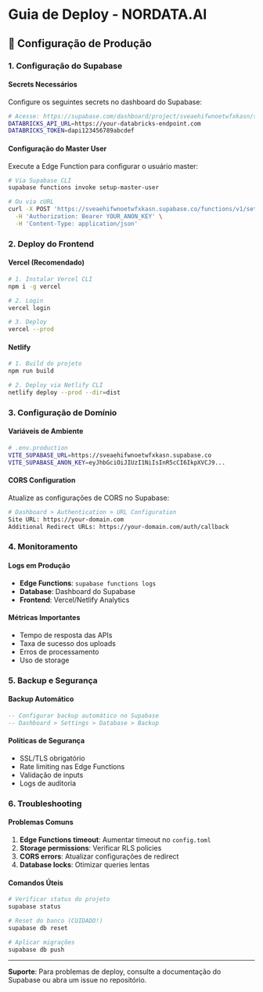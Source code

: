 
# Guia de Deploy - NORDATA.AI

## 🚀 Configuração de Produção

### 1. Configuração do Supabase

#### Secrets Necessários
Configure os seguintes secrets no dashboard do Supabase:

```bash
# Acesse: https://supabase.com/dashboard/project/sveaehifwnoetwfxkasn/settings/functions
DATABRICKS_API_URL=https://your-databricks-endpoint.com
DATABRICKS_TOKEN=dapi123456789abcdef
```

#### Configuração do Master User
Execute a Edge Function para configurar o usuário master:

```bash
# Via Supabase CLI
supabase functions invoke setup-master-user

# Ou via cURL
curl -X POST 'https://sveaehifwnoetwfxkasn.supabase.co/functions/v1/setup-master-user' \
  -H 'Authorization: Bearer YOUR_ANON_KEY' \
  -H 'Content-Type: application/json'
```

### 2. Deploy do Frontend

#### Vercel (Recomendado)
```bash
# 1. Instalar Vercel CLI
npm i -g vercel

# 2. Login
vercel login

# 3. Deploy
vercel --prod
```

#### Netlify
```bash
# 1. Build do projeto
npm run build

# 2. Deploy via Netlify CLI
netlify deploy --prod --dir=dist
```

### 3. Configuração de Domínio

#### Variáveis de Ambiente
```bash
# .env.production
VITE_SUPABASE_URL=https://sveaehifwnoetwfxkasn.supabase.co
VITE_SUPABASE_ANON_KEY=eyJhbGciOiJIUzI1NiIsInR5cCI6IkpXVCJ9...
```

#### CORS Configuration
Atualize as configurações de CORS no Supabase:
```bash
# Dashboard > Authentication > URL Configuration
Site URL: https://your-domain.com
Additional Redirect URLs: https://your-domain.com/auth/callback
```

### 4. Monitoramento

#### Logs em Produção
- **Edge Functions**: `supabase functions logs`
- **Database**: Dashboard do Supabase
- **Frontend**: Vercel/Netlify Analytics

#### Métricas Importantes
- Tempo de resposta das APIs
- Taxa de sucesso dos uploads
- Erros de processamento
- Uso de storage

### 5. Backup e Segurança

#### Backup Automático
```sql
-- Configurar backup automático no Supabase
-- Dashboard > Settings > Database > Backup
```

#### Políticas de Segurança
- SSL/TLS obrigatório
- Rate limiting nas Edge Functions
- Validação de inputs
- Logs de auditoria

### 6. Troubleshooting

#### Problemas Comuns
1. **Edge Functions timeout**: Aumentar timeout no `config.toml`
2. **Storage permissions**: Verificar RLS policies
3. **CORS errors**: Atualizar configurações de redirect
4. **Database locks**: Otimizar queries lentas

#### Comandos Úteis
```bash
# Verificar status do projeto
supabase status

# Reset do banco (CUIDADO!)
supabase db reset

# Aplicar migrações
supabase db push
```

---

**Suporte**: Para problemas de deploy, consulte a documentação do Supabase ou abra um issue no repositório.
